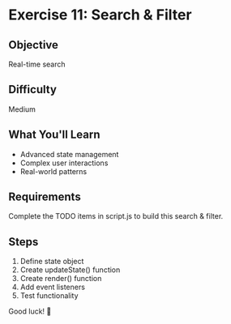 # Exercise 11: Search & Filter

## Objective
Real-time search

## Difficulty
Medium

## What You'll Learn
- Advanced state management
- Complex user interactions
- Real-world patterns

## Requirements
Complete the TODO items in script.js to build this search & filter.

## Steps
1. Define state object
2. Create updateState() function
3. Create render() function
4. Add event listeners
5. Test functionality

Good luck! 🚀
